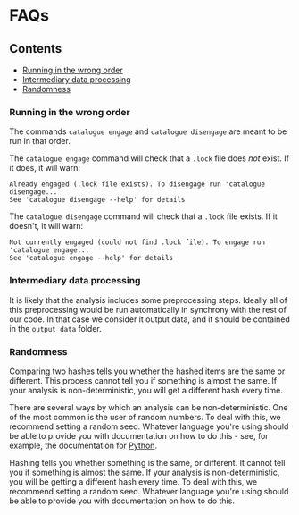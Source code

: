 # FAQs

## Contents

* [Running in the wrong order](#running-in-the-wrong-order)
* [Intermediary data processing](#intermediary-data-processing)
* [Randomness](#randomness)

### Running in the wrong order

The commands `catalogue engage` and `catalogue disengage` are meant to be run in that order.

The `catalogue engage` command will check that a `.lock` file does *not* exist. If it does, it will warn:
```
Already engaged (.lock file exists). To disengage run 'catalogue disengage...
See 'catalogue disengage --help' for details
```

The `catalogue disengage` command will check that a `.lock` file exists. If it doesn't, it will warn:
```
Not currently engaged (could not find .lock file). To engage run 'catalogue engage...
See 'catalogue engage --help' for details
```

### Intermediary data processing

It is likely that the analysis includes some preprocessing steps. Ideally all of this preprocessing would be run automatically in synchrony with the rest of our code. In that case we consider it output data, and it should be contained in the `output_data` folder.

### Randomness

Comparing two hashes tells you whether the hashed items are the same or different. This process cannot tell you if something is almost the same. If your analysis is non-deterministic, you will get a different hash every time.

There are several ways by which an analysis can be non-deterministic. One of the most common is the user of random numbers.
To deal with this, we recommend setting a random seed. Whatever language you're using should be able to provide you with documentation on how to do this - see, for example, the documentation for [Python](https://docs.python.org/3/library/random.html#random.seed).

Hashing tells you whether something is the same, or different. It cannot tell you if something is almost the same. If your analysis is non-deterministic, you will be getting a different hash every time. To deal with this, we recommend setting a random seed. Whatever language you're using should be able to provide you with documentation on how to do this.
